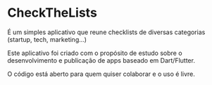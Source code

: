 # CheckTheLists

É um simples aplicativo que reune checklists de diversas categorias (startup, tech, marketing...)

Este aplicativo foi criado com o propósito de estudo sobre o desenvolvimento e publicação de apps baseado em Dart/Flutter.

O código está aberto para quem quiser colaborar e o uso é livre.
